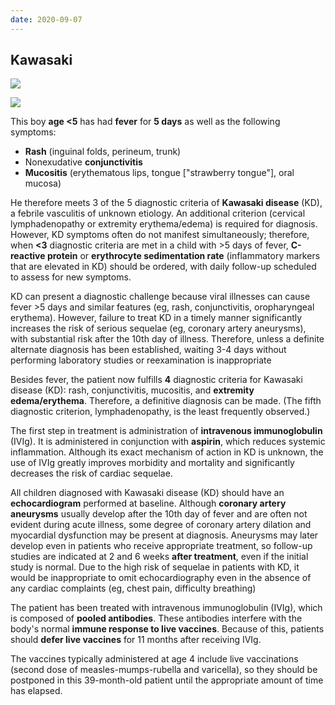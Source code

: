 ```yaml
---
date: 2020-09-07
---
```


## Kawasaki

<!-- kawasaki sx, dx, rx, complications, follow up -->

![](https://photos.thisispiggy.com/file/wikiFiles/image-20200205201251221.png)

![](https://photos.thisispiggy.com/file/wikiFiles/image-20200205201225183.png)

This boy **age <5** has had **fever** for **5 days** as well as the following symptoms:

- **Rash** (inguinal folds, perineum, trunk)
- Nonexudative **conjunctivitis**
- **Mucositis** (erythematous lips, tongue \["strawberry tongue"], oral mucosa)

He therefore meets 3 of the 5 diagnostic criteria of **Kawasaki disease** (KD), a febrile vasculitis of unknown etiology. An additional criterion (cervical lymphadenopathy or extremity erythema/edema) is required for diagnosis. However, KD symptoms often do not manifest simultaneously; therefore, when **<3** diagnostic criteria are met in a child with >5 days of fever, **C-reactive protein** or **erythrocyte sedimentation rate** (inflammatory markers that are elevated in KD) should be ordered, with daily follow-up scheduled to assess for new symptoms.

KD can present a diagnostic challenge because viral illnesses can cause fever >5 days and similar features (eg, rash, conjunctivitis, oropharyngeal erythema). However, failure to treat KD in a timely manner significantly increases the risk of serious sequelae (eg, coronary artery aneurysms), with substantial risk after the 10th day of illness. Therefore, unless a definite alternate diagnosis has been established, waiting 3-4 days without performing laboratory studies or reexamination is inappropriate

Besides fever, the patient now fulfills **4** diagnostic criteria for Kawasaki disease (KD): rash, conjunctivitis, mucositis, and **extremity edema/erythema**. Therefore, a definitive diagnosis can be made. (The fifth diagnostic criterion, lymphadenopathy, is the least frequently observed.)

The first step in treatment is administration of **intravenous immunoglobulin** (IVIg). It is administered in conjunction with **aspirin**, which reduces systemic inflammation. Although its exact mechanism of action in KD is unknown, the use of IVIg greatly improves morbidity and mortality and significantly decreases the risk of cardiac sequelae.

All children diagnosed with Kawasaki disease (KD) should have an **echocardiogram** performed at baseline. Although **coronary artery aneurysms** usually develop after the 10th day of fever and are often not evident during acute illness, some degree of coronary artery dilation and myocardial dysfunction may be present at diagnosis. Aneurysms may later develop even in patients who receive appropriate treatment, so follow-up studies are indicated at 2 and 6 weeks **after treatment**, even if the initial study is normal. Due to the high risk of sequelae in patients with KD, it would be inappropriate to omit echocardiography even in the absence of any cardiac complaints (eg, chest pain, difficulty breathing)

The patient has been treated with intravenous immunoglobulin (IVIg), which is composed of **pooled antibodies**. These antibodies interfere with the body's normal **immune response to live vaccines**. Because of this, patients should **defer live vaccines** for 11 months after receiving IVIg.

The vaccines typically administered at age 4 include live vaccinations (second dose of measles-mumps-rubella and varicella), so they should be postponed in this 39-month-old patient until the appropriate amount of time has elapsed.
